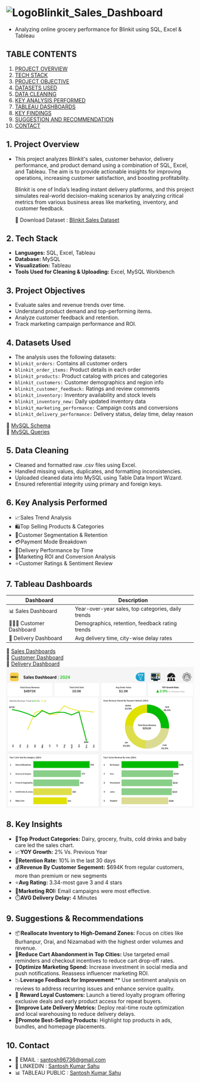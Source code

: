 
# ![Logo]()Blinkit_Sales_Dashboard
-  Analyzing online grocery performance for Blinkit using SQL, Excel & Tableau

## TABLE CONTENTS
1. [PROJECT OVERVIEW](#1-Project-overview)
2. [TECH STACK](#2-Tech-Stack)
3. [PROJECT OBJECTIVE](#3-Project-Objective)
4. [DATASETS USED](#4-Datasets-Used)
5. [DATA CLEANING](#5-Data-Cleaning)
6. [KEY ANALYSIS PERFORMED](#6-Key-Analysis-Performed)
7. [TABLEAU DASHBOARDS](#7-Tableau-Dashboards)
8. [KEY FINDINGS](#8-Key-Findings)
9. [SUGGESTION AND RECOMMENDATION](#9-Suggestion-and-Recommendation)
10. [CONTACT](#10-Contact)

## 1. Project Overview
-   This project analyzes Blinkit's sales, customer behavior, delivery performance, and product demand using a combination of SQL, Excel, and Tableau. The aim is to provide 
    actionable insights for improving operations, increasing customer satisfaction, and boosting profitability.

    Blinkit is one of India’s leading instant delivery platforms, and this project simulates real-world decision-making scenarios by analyzing critical metrics from various 
    business areas like marketing, inventory, and customer feedback.

    📂 Download Dataset : [Blinkit Sales Dataset](https://www.kaggle.com/datasets/akxiit/blinkit-sales-dataset)

## 2. Tech Stack
- **Languages:** SQL, Excel, Tableau
- **Database:** MySQL
- **Visualization:** Tableau
- **Tools Used for Cleaning & Uploading:** Excel, MySQL Workbench

## 3. Project Objectives
- Evaluate sales and revenue trends over time.
- Understand product demand and top-performing items.
- Analyze customer feedback and retention.
- Track marketing campaign performance and ROI.


## 4. Datasets Used
- The analysis uses the following datasets:
- `blinkit_orders:` Contains all customer orders 
- `blinkit_order_items:` Product details in each order
- `blinkit_products:` 	Product catalog with prices and categories
- `blinkit_customers:` Customer demographics and region info
- `blinkit_customer_feedback:` 	Ratings and review comments
- `blinkit_inventory:` Inventory availability and stock levels
- `blinkit_inventory_new:` Daily updated inventory data
- `blinkit_marketing_performance:` Campaign costs and conversions
- `blinkit_delivery_performance:` 	Delivery status, delay time, delay reason
       
 🔗 [MySQL Schema](https://github.com/Santosh96736/Blinkit_Sales_Dashboard/blob/main/Blinkit_Dataset_Schema.sql)        
 🔗 [MySQL Queries](https://github.com/Santosh96736/Blinkit_Sales_Dashboard/blob/main/Blinkit_Dataset_queries.sql)


## 5. Data Cleaning
- Cleaned and formatted raw .csv files using Excel.
- Handled missing values, duplicates, and formatting inconsistencies.
- Uploaded cleaned data into MySQL using Table Data Import Wizard.
- Ensured referential integrity using primary and foreign keys.


## 6. Key Analysis Performed
- 📈Sales Trend Analysis
- 🛍️Top Selling Products & Categories
- 👥Customer Segmentation & Retention
- 💳Payment Mode Breakdown
- 🚚Delivery Performance by Time
- 📢Marketing ROI and Conversion Analysis
- ⭐Customer Ratings & Sentiment Review

## 7. Tableau Dashboards
| **Dashboard** | **Description** |
|----------|-------------|
| 📊 Sales Dashboard| Year-over-year sales, top categories, daily trends |
| 🧑‍🤝‍🧑 Customer Dashboard | Demographics, retention, feedback rating trends |
| 🚚 Delivery Dashboard | Avg delivery time, city-wise delay rates |        

🔗 [Sales Dashboards](https://github.com/Santosh96736/Blinkit_Sales_Dashboard/blob/main/Sales%20Dashboard.png)        
🔗 [Customer Dashboard](https://github.com/Santosh96736/Blinkit_Sales_Dashboard/blob/main/Customer%20and%20Feeback%20Dashboard.png)        
🔗 [Delivery Dashboard](https://github.com/Santosh96736/Blinkit_Sales_Dashboard/blob/main/Marketing%20and%20Delivery%20Performance%20Dashboard.png)        
  ![Sales Dashboard](https://github.com/Santosh96736/Blinkit_Sales_Dashboard/blob/main/Sales%20Dashboard.png)

  
## 8. Key Insights
- 🥛**Top Product Categories:** Dairy, grocery, fruits, cold drinks and baby care led the sales chart.
- 📈**YOY Growth:** 2% Vs. Previous Year
- 🔁**Retention Rate:**  10% in the last 30 days
- 💰**Revenue By Customer Segement:** $694K from regular customers, more than premium or new segments
- ⭐**Avg Rating:** 3.34-most gave 3 and 4 stars
- 📢**Marketing ROI:** Email campaigns were most effective.
- ⏱️**AVG Delivery Delay:** 4 Minutes


## 9. Suggestions & Recommendations
- 📦**Reallocate Inventory to High-Demand Zones:** Focus on cities like Burhanpur, Orai, and Nizamabad with the highest order volumes and revenue.
- 🛒**Reduce Cart Abandonment in Top Cities:** Use targeted email reminders and checkout incentives to reduce cart drop-off rates.
- 📢**Optimize Marketing Spend:** Increase investment in social media and push notifications. Reassess influencer marketing ROI.
- 📉**Leverage Feedback for Improvement**:** Use sentiment analysis on reviews to address recurring issues and enhance service quality.
- 🎁 **Reward Loyal Customers:** Launch a tiered loyalty program offering exclusive deals and early product access for repeat buyers.
- 🚚**Improve Late Delivery Metrics:** Deploy real-time route optimization and local warehousing to reduce delivery delays.
- 🥇**Promote Best-Selling Products:** Highlight top products in ads, bundles, and homepage placements.

## 10. Contact
-  📧 EMAIL : [santosh96736@gmail.com](santosh96736@gmail.com)
-  🔗 LINKEDIN : [Santosh Kumar Sahu](https://www.linkedin.com/in/santosh-kumar-sahu-data-analyst)
-  📊 TABLEAU PUBLIC : [Santosh Kumar Sahu](https://public.tableau.com/app/profile/santosh.data.analyst)

